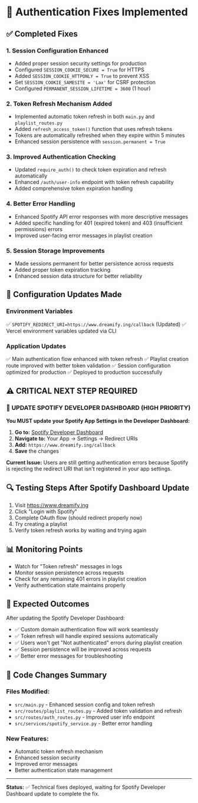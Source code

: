 # 🔐 Authentication Fixes Implemented

## ✅ Completed Fixes

### 1. **Session Configuration Enhanced**
- Added proper session security settings for production
- Configured `SESSION_COOKIE_SECURE = True` for HTTPS
- Added `SESSION_COOKIE_HTTPONLY = True` to prevent XSS
- Set `SESSION_COOKIE_SAMESITE = 'Lax'` for CSRF protection
- Configured `PERMANENT_SESSION_LIFETIME = 3600` (1 hour)

### 2. **Token Refresh Mechanism Added**
- Implemented automatic token refresh in both `main.py` and `playlist_routes.py`
- Added `refresh_access_token()` function that uses refresh tokens
- Tokens are automatically refreshed when they expire within 5 minutes
- Enhanced session persistence with `session.permanent = True`

### 3. **Improved Authentication Checking**
- Updated `require_auth()` to check token expiration and refresh automatically
- Enhanced `/auth/user-info` endpoint with token refresh capability
- Added comprehensive token expiration handling

### 4. **Better Error Handling**
- Enhanced Spotify API error responses with more descriptive messages
- Added specific handling for 401 (expired token) and 403 (insufficient permissions) errors
- Improved user-facing error messages in playlist creation

### 5. **Session Storage Improvements**
- Made sessions permanent for better persistence across requests
- Added proper token expiration tracking
- Enhanced session data structure for better reliability

## 🔧 Configuration Updates Made

### Environment Variables
✅ `SPOTIFY_REDIRECT_URI=https://www.dreamify.ing/callback` (Updated)
✅ Vercel environment variables updated via CLI

### Application Updates
✅ Main authentication flow enhanced with token refresh
✅ Playlist creation route improved with better token validation
✅ Session configuration optimized for production
✅ Deployed to production successfully

## ⚠️ **CRITICAL NEXT STEP REQUIRED**

### 🎯 **UPDATE SPOTIFY DEVELOPER DASHBOARD** (HIGH PRIORITY)

**You MUST update your Spotify App Settings in the Developer Dashboard:**

1. **Go to:** [Spotify Developer Dashboard](https://developer.spotify.com/dashboard)
2. **Navigate to:** Your App → Settings → Redirect URIs
3. **Add:** `https://www.dreamify.ing/callback`
4. **Save** the changes

**Current Issue:** Users are still getting authentication errors because Spotify is rejecting the redirect URI that isn't registered in your app settings.

## 🔍 **Testing Steps After Spotify Dashboard Update**

1. Visit https://www.dreamify.ing
2. Click "Login with Spotify"
3. Complete OAuth flow (should redirect properly now)
4. Try creating a playlist
5. Verify token refresh works by waiting and trying again

## 📊 **Monitoring Points**

- Watch for "Token refresh" messages in logs
- Monitor session persistence across requests  
- Check for any remaining 401 errors in playlist creation
- Verify authentication state maintains properly

## 🚀 **Expected Outcomes**

After updating the Spotify Developer Dashboard:
- ✅ Custom domain authentication flow will work seamlessly
- ✅ Token refresh will handle expired sessions automatically
- ✅ Users won't get "Not authenticated" errors during playlist creation
- ✅ Session persistence will be improved across requests
- ✅ Better error messages for troubleshooting

## 📝 **Code Changes Summary**

### Files Modified:
- `src/main.py` - Enhanced session config and token refresh
- `src/routes/playlist_routes.py` - Added token validation and refresh
- `src/routes/auth_routes.py` - Improved user info endpoint
- `src/services/spotify_service.py` - Better error handling

### New Features:
- Automatic token refresh mechanism
- Enhanced session security
- Improved error messages
- Better authentication state management

---

**Status:** ✅ Technical fixes deployed, waiting for Spotify Developer Dashboard update to complete the fix.
